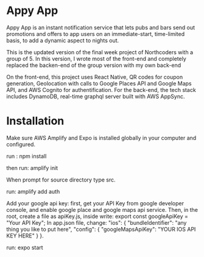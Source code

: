 # Appy App

Appy App is an instant notification service that lets pubs and bars send out promotions and offers to app users on an immediate-start, time-limited basis, to add a dynamic aspect to nights out.

This is the updated version of the final week project of Northcoders with a group of 5. In this version, I wrote most of the front-end and completely replaced the backen-end of the group version with my own back-end 

On the front-end, this project uses React Native, QR codes for coupon generation, Geolocation with calls to Google Places API and Google Maps API, and AWS Cognito for authentification. For the back-end, the tech stack includes DynamoDB, real-time graphql server built with AWS AppSync.



# Installation

Make sure AWS Amplify and Expo is installed globally in your computer and configured.

run : npm install

then run: amplify init

When prompt for source directory type src.

run: amplify add auth

Add your google api key: first, get your API Key from google developer console, and enable google place and google maps api service. Then, in the root, create a file as apiKey.js, inside write: export const googleApiKey = "Your API Key"; In app.json file, change: "ios": { "bundleIdentifier": "any thing you like to put here", "config": { "googleMapsApiKey": "YOUR IOS API KEY HERE" } }.

run: expo start
